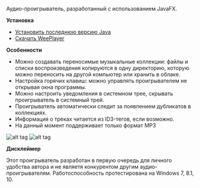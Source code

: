 Аудио-проигрыватель, разработанный с использованием JavaFX.

**Установка**
- [Установить последнюю версию Java](https://www.java.com/ru/download/)
- [Скачать WeePlayer](https://github.com/Getmansky/WeePlayer/releases)

**Особенности**
- Можно создавать переносимые музыкальные коллекции: файлы и списки воспроизведения копируются в одну директорию, которую можно переносить на другой компьютер или хранить в облаке.
- Настройка горячих клавиш: можно управлять проигрывателем не открывая окна программы.
- Можно настроить уведомления в системном трее, скрывать проигрыватель в системный трей.
- Проигрыватель автоматически следит за появлением дубликатов в коллекциях.
- Информация о треках читается из ID3-тегов, если возможно.
- На данный момент поддерживает только формат MP3

![alt tag](http://i.imgur.com/IhplI6j.png)
![alt tag](http://i.imgur.com/mPdRYrU.png)

**Дисклеймер**

Этот проигрыватель разработан в первую очередь для личного удобства автора и не являетя конкурентом другим аудио-проигрывателям.
Работоспособность протестирована на Windows 7, 8.1, 10.
